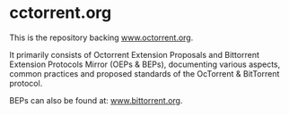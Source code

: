 # cctorrent.org

This is the repository backing www.octorrent.org.

It primarily consists of Octorrent Extension Proposals and Bittorrent Extension Protocols Mirror
(OEPs & BEPs), documenting various aspects, common practices
and proposed standards of the OcTorrent & BitTorrent protocol.

BEPs can also be found at: www.bittorrent.org.

